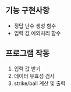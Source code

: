 ## 기능 구현사항

- 정답 난수 생성 함수
- 입력 값 예외처리 함수

## 프로그램 작동

1. 입력 값 받기
2. 데이터 유효성 검사
3. strike/ball 계산 및 출력
